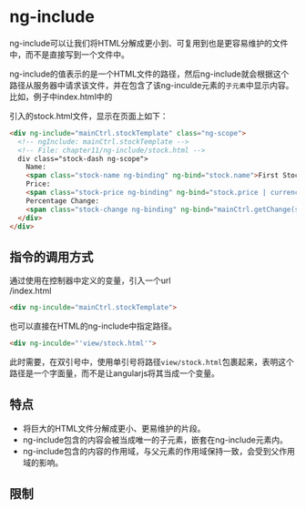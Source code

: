 # ng-include

ng-include可以让我们将HTML分解成更小到、可复用到也是更容易维护的文件中，而不是直接写到一个文件中。

ng-include的值表示的是一个HTML文件的路径，然后ng-include就会根据这个路径从服务器中请求该文件，并在包含了该ng-inculde元素的`子元素`中显示内容。
比如，例子中index.html中的<div ng-inculde="mainCtrl.stockTemplate">引入的stock.html文件，显示在页面上如下：
```html
<div ng-include="mainCtrl.stockTemplate" class="ng-scope">
  <!-- ngInclude: mainCtrl.stockTemplate -->
  <!-- File: chapter11/ng-include/stock.html -->
  div class="stock-dash ng-scope">
    Name:
    <span class="stock-name ng-binding" ng-bind="stock.name">First Stock</span>
    Price:
    <span class="stock-price ng-binding" ng-bind="stock.price | currency">$100.00</span>
    Percentage Change:
    <span class="stock-change ng-binding" ng-bind="mainCtrl.getChange(stock) + '%'">-54%</span>
  </div>
</div>
```

## 指令的调用方式

通过使用在控制器中定义的变量，引入一个url  
 /index.html
```html
<div ng-inculde="mainCtrl.stockTemplate">
```

也可以直接在HTML的ng-include中指定路径。
```html
<div ng-inculde="'view/stock.html'">
```
此时需要，在双引号中，使用单引号将路径`view/stock.html`包裹起来，表明这个路径是一个字面量，而不是让angularjs将其当成一个变量。

## 特点
 - 将巨大的HTML文件分解成更小、更易维护的片段。
 - ng-include包含的内容会被当成唯一的子元素，嵌套在ng-include元素内。
 - ng-include包含的内容的作用域，与父元素的作用域保持一致，会受到父作用域的影响。

## 限制
